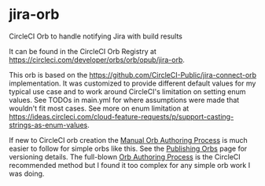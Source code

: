 # jira-orb

CircleCI Orb to handle notifying Jira with build results

It can be found in the CircleCI Orb Registry at https://circleci.com/developer/orbs/orb/opub/jira-orb.

This orb is based on the https://github.com/CircleCI-Public/jira-connect-orb implementation. It was customized to provide different default values for my typical use case and to work around CircleCI's limitation on setting enum values. See TODOs in main.yml for where assumptions were made that wouldn't fit most cases. See more on enum limitation at https://ideas.circleci.com/cloud-feature-requests/p/support-casting-strings-as-enum-values.

If new to CircleCI orb creation the [Manual Orb Authoring Process](https://circleci.com/docs/2.0/orb-author-validate-publish/) is much easier to follow for simple orbs like this. See the [Publishing Orbs](https://circleci.com/docs/2.0/creating-orbs/) page for versioning details. The full-blown [Orb Authoring Process](https://circleci.com/docs/2.0/orb-author/) is the CircleCI recommended method but I found it too complex for any simple orb work I was doing.
